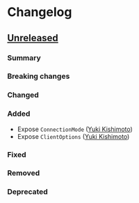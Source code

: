 # Changelog

<!-- All notable changes to this project will be documented in this file. -->

<!-- The format is based on [Keep a Changelog](https://keepachangelog.com/en/1.1.0/), -->
<!-- and this project adheres to [Semantic Versioning](https://semver.org/spec/v2.0.0.html). -->

<!-- Template

## [Unreleased]

### Summary

### Breaking changes

### Changed

### Added

### Fixed

### Removed

### Deprecated

-->

## [Unreleased]

### Summary

### Breaking changes

### Changed

### Added

* Expose `ConnectionMode` ([Yuki Kishimoto])
* Expose `ClientOptions` ([Yuki Kishimoto])

### Fixed

### Removed

### Deprecated

<!-- Contributors -->
[Yuki Kishimoto]: https://yukikishimoto.com
[J. Azad EMERY]: https://github.com/ethicnology

<!-- Tags -->
[Unreleased]: https://github.com/rust-nostr/nostr-sdk-flutter/compare/v0.37.0...HEAD
